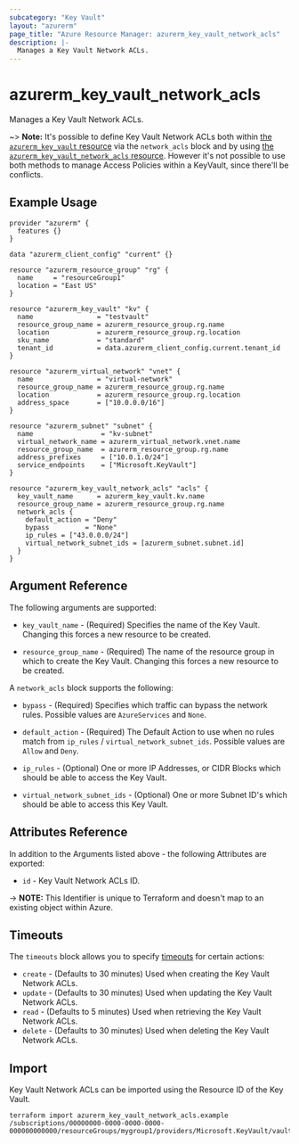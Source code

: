 ```yaml
---
subcategory: "Key Vault"
layout: "azurerm"
page_title: "Azure Resource Manager: azurerm_key_vault_network_acls"
description: |-
  Manages a Key Vault Network ACLs.
---
```


# azurerm_key_vault_network_acls

Manages a Key Vault Network ACLs.

~> **Note:** It's possible to define Key Vault Network ACLs both within [the `azurerm_key_vault` resource](key_vault.html) via the `network_acls` block and by using [the `azurerm_key_vault_network_acls` resource](key_vault_network_acls.html). However it's not possible to use both methods to manage Access Policies within a KeyVault, since there'll be conflicts.

## Example Usage

```hcl
provider "azurerm" {
  features {}
}

data "azurerm_client_config" "current" {}

resource "azurerm_resource_group" "rg" {
  name     = "resourceGroup1"
  location = "East US"
}

resource "azurerm_key_vault" "kv" {
  name                = "testvault"
  resource_group_name = azurerm_resource_group.rg.name
  location            = azurerm_resource_group.rg.location
  sku_name            = "standard"
  tenant_id           = data.azurerm_client_config.current.tenant_id
}

resource "azurerm_virtual_network" "vnet" {
  name                = "virtual-network"
  resource_group_name = azurerm_resource_group.rg.name
  location            = azurerm_resource_group.rg.location
  address_space       = ["10.0.0.0/16"]
}

resource "azurerm_subnet" "subnet" {
  name                 = "kv-subnet"
  virtual_network_name = azurerm_virtual_network.vnet.name
  resource_group_name  = azurerm_resource_group.rg.name
  address_prefixes     = ["10.0.1.0/24"]
  service_endpoints    = ["Microsoft.KeyVault"]
}

resource "azurerm_key_vault_network_acls" "acls" {
  key_vault_name      = azurerm_key_vault.kv.name
  resource_group_name = azurerm_resource_group.rg.name
  network_acls {
    default_action = "Deny"
    bypass         = "None"
    ip_rules = ["43.0.0.0/24"]
    virtual_network_subnet_ids = [azurerm_subnet.subnet.id]
  }
}
```

## Argument Reference

The following arguments are supported:

* `key_vault_name` - (Required) Specifies the name of the Key Vault. Changing this forces a new resource to be created.

* `resource_group_name` - (Required) The name of the resource group in which to create the Key Vault. Changing this forces a new resource to be created.

A `network_acls` block supports the following:

* `bypass` - (Required) Specifies which traffic can bypass the network rules. Possible values are `AzureServices` and `None`.

* `default_action` - (Required) The Default Action to use when no rules match from `ip_rules` / `virtual_network_subnet_ids`. Possible values are `Allow` and `Deny`.

* `ip_rules` - (Optional) One or more IP Addresses, or CIDR Blocks which should be able to access the Key Vault.

* `virtual_network_subnet_ids` - (Optional) One or more Subnet ID's which should be able to access this Key Vault.

## Attributes Reference

In addition to the Arguments listed above - the following Attributes are exported: 

* `id` - Key Vault Network ACLs ID.

-> **NOTE:** This Identifier is unique to Terraform and doesn't map to an existing object within Azure.

## Timeouts

The `timeouts` block allows you to specify [timeouts](https://www.terraform.io/docs/configuration/resources.html#timeouts) for certain actions:

* `create` - (Defaults to 30 minutes) Used when creating the Key Vault Network ACLs.
* `update` - (Defaults to 30 minutes) Used when updating the Key Vault Network ACLs.
* `read` - (Defaults to 5 minutes) Used when retrieving the Key Vault Network ACLs.
* `delete` - (Defaults to 30 minutes) Used when deleting the Key Vault Network ACLs.

## Import

Key Vault Network ACLs can be imported using the Resource ID of the Key Vault.

```shell
terraform import azurerm_key_vault_network_acls.example /subscriptions/00000000-0000-0000-0000-000000000000/resourceGroups/mygroup1/providers/Microsoft.KeyVault/vaults/vault1
```